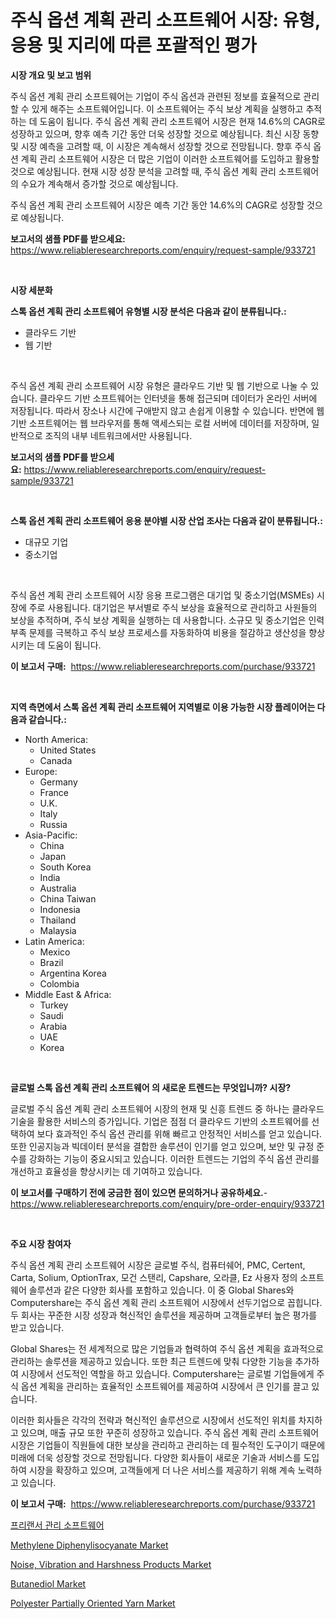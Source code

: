 <p><h1>주식 옵션 계획 관리 소프트웨어 시장: 유형, 응용 및 지리에 따른 포괄적인 평가</h1></p><p><strong>시장 개요 및 보고 범위</strong></p>
<p><p>주식 옵션 계획 관리 소프트웨어는 기업이 주식 옵션과 관련된 정보를 효율적으로 관리할 수 있게 해주는 소프트웨어입니다. 이 소프트웨어는 주식 보상 계획을 실행하고 추적하는 데 도움이 됩니다. 주식 옵션 계획 관리 소프트웨어 시장은 현재 14.6%의 CAGR로 성장하고 있으며, 향후 예측 기간 동안 더욱 성장할 것으로 예상됩니다. 최신 시장 동향 및 시장 예측을 고려할 때, 이 시장은 계속해서 성장할 것으로 전망됩니다. 향후 주식 옵션 계획 관리 소프트웨어 시장은 더 많은 기업이 이러한 소프트웨어를 도입하고 활용할 것으로 예상됩니다. 현재 시장 성장 분석을 고려할 때, 주식 옵션 계획 관리 소프트웨어의 수요가 계속해서 증가할 것으로 예상됩니다. </p><p>주식 옵션 계획 관리 소프트웨어 시장은 예측 기간 동안 14.6%의 CAGR로 성장할 것으로 예상됩니다.</p></p>
<p><strong>보고서의 샘플 PDF를 받으세요:</strong> <a href="https://www.reliableresearchreports.com/enquiry/request-sample/933721">https://www.reliableresearchreports.com/enquiry/request-sample/933721</a></p>
<p>&nbsp;</p>
<p><strong>시장 세분화</strong></p>
<p><strong>스톡 옵션 계획 관리 소프트웨어 유형별 시장 분석은 다음과 같이 분류됩니다.:</strong></p>
<p><ul><li>클라우드 기반</li><li>웹 기반</li></ul></p>
<p>&nbsp;</p>
<p><p>주식 옵션 계획 관리 소프트웨어 시장 유형은 클라우드 기반 및 웹 기반으로 나눌 수 있습니다. 클라우드 기반 소프트웨어는 인터넷을 통해 접근되며 데이터가 온라인 서버에 저장됩니다. 따라서 장소나 시간에 구애받지 않고 손쉽게 이용할 수 있습니다. 반면에 웹 기반 소프트웨어는 웹 브라우저를 통해 액세스되는 로컬 서버에 데이터를 저장하며, 일반적으로 조직의 내부 네트워크에서만 사용됩니다.</p></p>
<p><strong>보고서의 샘플 PDF를 받으세요:</strong>&nbsp;<a href="https://www.reliableresearchreports.com/enquiry/request-sample/933721">https://www.reliableresearchreports.com/enquiry/request-sample/933721</a></p>
<p>&nbsp;</p>
<p><strong> 스톡 옵션 계획 관리 소프트웨어 응용 분야별 시장 산업 조사는 다음과 같이 분류됩니다.:</strong></p>
<p><ul><li>대규모 기업</li><li>중소기업</li></ul></p>
<p>&nbsp;</p>
<p><p>주식 옵션 계획 관리 소프트웨어 시장 응용 프로그램은 대기업 및 중소기업(MSMEs) 시장에 주로 사용됩니다. 대기업은 부서별로 주식 보상을 효율적으로 관리하고 사원들의 보상을 추적하며, 주식 보상 계획을 실행하는 데 사용합니다. 소규모 및 중소기업은 인력 부족 문제를 극복하고 주식 보상 프로세스를 자동화하여 비용을 절감하고 생산성을 향상시키는 데 도움이 됩니다.</p></p>
<p><strong>이 보고서 구매:</strong>&nbsp; <a href="https://www.reliableresearchreports.com/purchase/933721">https://www.reliableresearchreports.com/purchase/933721</a></p>
<p>&nbsp;</p>
<p><strong>지역 측면에서 스톡 옵션 계획 관리 소프트웨어 지역별로 이용 가능한 시장 플레이어는 다음과 같습니다.:</strong></p>
<p><ul>
    <li>
        North America:
        <ul>
            <li>United States</li>
            <li>Canada</li>
        </ul>
    </li>
    <li>
        Europe:
        <ul>
            <li>Germany</li>
            <li>France</li>
            <li>U.K.</li>
            <li>Italy</li>
            <li>Russia</li>
        </ul>
    </li>
    <li>
        Asia-Pacific:
        <ul>
            <li>China</li>
            <li>Japan</li>
            <li>South Korea</li>
            <li>India</li>
            <li>Australia</li>
            <li>China Taiwan</li>
            <li>Indonesia</li>
            <li>Thailand</li>
            <li>Malaysia</li>
        </ul>
    </li>
    <li>
        Latin America:
        <ul>
            <li>Mexico</li>
            <li>Brazil</li>
            <li>Argentina Korea</li>
            <li>Colombia</li>
        </ul>
    </li>
    <li>
        Middle East & Africa:
        <ul>
            <li>Turkey</li>
            <li>Saudi</li>
            <li>Arabia</li>
            <li>UAE</li>
            <li>Korea</li>
        </ul>
    </li>
    </ul></p>
<p>&nbsp;</p>
<p><strong>글로벌 스톡 옵션 계획 관리 소프트웨어 의 새로운 트렌드는 무엇입니까? 시장?</strong></p>
<p><p>글로벌 주식 옵션 계획 관리 소프트웨어 시장의 현재 및 신흥 트렌드 중 하나는 클라우드 기술을 활용한 서비스의 증가입니다. 기업은 점점 더 클라우드 기반의 소프트웨어를 선택하여 보다 효과적인 주식 옵션 관리를 위해 빠르고 안정적인 서비스를 얻고 있습니다. 또한 인공지능과 빅데이터 분석을 결합한 솔루션이 인기를 얻고 있으며, 보안 및 규정 준수를 강화하는 기능이 중요시되고 있습니다. 이러한 트렌드는 기업의 주식 옵션 관리를 개선하고 효율성을 향상시키는 데 기여하고 있습니다.</p></p>
<p><strong>이 보고서를 구매하기 전에 궁금한 점이 있으면 문의하거나 공유하세요.</strong>- <a href="https://www.reliableresearchreports.com/enquiry/pre-order-enquiry/933721">https://www.reliableresearchreports.com/enquiry/pre-order-enquiry/933721</a></p>
<p>&nbsp;</p>
<p><strong>주요 시장 참여자</strong></p>
<p><p>주식 옵션 계획 관리 소프트웨어 시장은 글로벌 주식, 컴퓨터쉐어, PMC, Certent, Carta, Solium, OptionTrax, 모건 스탠리, Capshare, 오라클, Ez 사용자 정의 소프트웨어 솔루션과 같은 다양한 회사를 포함하고 있습니다. 이 중 Global Shares와 Computershare는 주식 옵션 계획 관리 소프트웨어 시장에서 선두기업으로 꼽힙니다. 두 회사는 꾸준한 시장 성장과 혁신적인 솔루션을 제공하며 고객들로부터 높은 평가를 받고 있습니다.</p><p>Global Shares는 전 세계적으로 많은 기업들과 협력하여 주식 옵션 계획을 효과적으로 관리하는 솔루션을 제공하고 있습니다. 또한 최근 트렌드에 맞춰 다양한 기능을 추가하여 시장에서 선도적인 역할을 하고 있습니다. Computershare는 글로벌 기업들에게 주식 옵션 계획을 관리하는 효율적인 소프트웨어를 제공하여 시장에서 큰 인기를 끌고 있습니다.</p><p>이러한 회사들은 각각의 전략과 혁신적인 솔루션으로 시장에서 선도적인 위치를 차지하고 있으며, 매출 규모 또한 꾸준히 성장하고 있습니다. 주식 옵션 계획 관리 소프트웨어 시장은 기업들이 직원들에 대한 보상을 관리하고 관리하는 데 필수적인 도구이기 때문에 미래에 더욱 성장할 것으로 전망됩니다. 다양한 회사들이 새로운 기술과 서비스를 도입하여 시장을 확장하고 있으며, 고객들에게 더 나은 서비스를 제공하기 위해 계속 노력하고 있습니다.</p></p>
<p><strong>이 보고서 구매:</strong>&nbsp;&nbsp;<a href="https://www.reliableresearchreports.com/purchase/933721">https://www.reliableresearchreports.com/purchase/933721</a></p>
<p><p><a href="https://github.com/vss5505pa7z1p/Market-Research-Report-List-1/blob/main/8592244184053.md">프리랜서 관리 소프트웨어</a></p><p><a href="https://fuschia-pecorino-a6d.notion.site/Methylene-Diphenylisocyanate-Market-Size-Focuses-on-Market-Dynamics-In-Depth-Analysis-and-Future-Pr-71816df510344534a39727133f844006">Methylene Diphenylisocyanate Market</a></p><p><a href="https://issuu.com/reportprime-2/docs/noise-vibration-and-harshness-products-market-size">Noise, Vibration and Harshness Products Market</a></p><p><a href="https://five-trouble-98a.notion.site/Butanediol-Market-Growth-Market-Trends-COVID-19-Impact-and-Forecasts-for-period-from-2024-2031-86a876c607a94cdf8f8b6f2ede8735ce">Butanediol Market</a></p><p><a href="https://view.publitas.com/reportprime-1/polyester-partially-oriented-yarn-market-research-report-the-key-to-successful-business-strategy-forecasted-for-period-from-2024-2031/">Polyester Partially Oriented Yarn Market</a></p></p>
